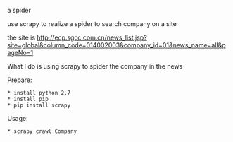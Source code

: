 a spider

use scrapy to realize a spider to search company on a site

the site is http://ecp.sgcc.com.cn/news_list.jsp?site=global&column_code=014002003&company_id=01&news_name=all&pageNo=1

What I do is using scrapy to spider the company in the news

Prepare:

	* install python 2.7
	* install pip
	* pip install scrapy

Usage:

	* scrapy crawl Company
